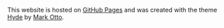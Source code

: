 This website is hosted on [GitHub Pages](https://pages.github.com) and was created with the theme [Hyde](http://hyde.getpoole.com/) by [Mark Otto](https://github.com/mdo>).
